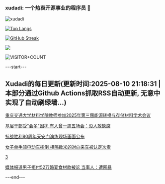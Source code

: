 ### xudadi: 一个热衷开源事业的程序员 👋

![xudadi](https://github-readme-stats-git-masterorgs-github-readme-stats-team.vercel.app/api?username=xudadi)

[![Top Langs](https://github-readme-stats.vercel.app/api/top-langs/?username=xudadi)](https://github.com/anuraghazra/github-readme-stats)

[![GitHub Streak](https://streak-stats.demolab.com?user=xudadi&locale=zh_Hans)](https://git.io/streak-stats)

![](https://raw.githubusercontent.com/xudadi/xudadi/main/assets/github-contribution-grid-snake.svg)

![VISITOR+COUNT](https://komarev.com/ghpvc/?username=xudadi&label=VISITOR+COUNT)


---start---

## Xudadi的每日更新(更新时间:2025-08-10 21:18:31 | 本部分通过Github Actions抓取RSS自动更新, 无意中实现了自动刷绿墙...)

[重庆交通大学材料学院教师参加2025年第三届能源转换与存储材料学术会议](https://www.gongkaoleida.com/article/2558552)

[基层干部受"会多"困扰 有人曾一周五场会：没人敢缺席](https://m.163.com/news/article/K6KATUD10514BE2Q.html)

[抗战胜利80周年天安门演练现场画面公布](https://m.163.com/news/article/K6KG7LF8000189PS.html)

[女子单手骑电动车摔倒 相隔数米的对向来车被认定次责](https://m.163.com/news/article/K6KCVUAV051492T3.html)

[3](https://m.163.com/touch/news/sub/domestic)

[媒体报道男子拒付52万婚宴食材款被诉 当事人：遭网暴](https://m.163.com/news/article/K6K1FGHO0001899O.html)

---end---
